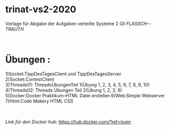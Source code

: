 # trinat-vs2-2020

Vorlage für Abgabe der Aufgaben verteilte Systeme 2 _Gil FLASSCH--TRAUTH_

<br>


<h1> Übungen :</h1>
1)Socket:TippDesTagesClient und TippDesTagesServer<br>
2)Socket:ContestClient<br>
3)Threads01: ThreadsÜbungenTeil 1(Übung 1, 2, 3, 4, 5, 6, 7, 8, 9, 10)<br>
4)Threads02: Threads Übungen Teil 2(Übung 1, 2, 3, 6)<br>
5)Docker:Docker Praktikum–HTML Datei erstellen 
6)Web:Simple Webserver<br>
7)Html:Code Makery HTML CSS<br>

<br/><br/>
*Link für den Docker hub:*
https://hub.docker.com/?ref=login

